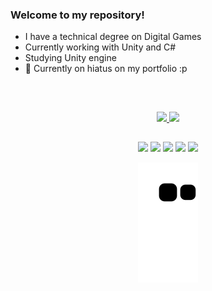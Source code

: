 ### Welcome to my repository!

- I have a technical degree on Digital Games
- Currently working with Unity and C#
- Studying Unity engine
- 🌱 Currently on hiatus on my portfolio :p

&nbsp;

##

<div align="center">
  <a href="https://github.com/aplutypus">
  <img height="180em" src="https://github-readme-stats.vercel.app/api?username=aplutypus&show_icons=true&theme=radical&include_all_commits=false&count_private=true"/>
  <img height="180em" src="https://github-readme-stats.vercel.app/api/top-langs/?username=aplutypus&layout=compact&langs_count=10&theme=radical"/>
</div>

##

<div align="center">
  <a href="Badge-Csharp" target="_blank"><img src="https://img.shields.io/badge/C%23-239120?style=for-the-badge&logo=c-sharp&logoColor=white"_blank"></a>
  <a href="Badge-Unity" target="_blank"><img src="https://img.shields.io/badge/Unity-100000?style=for-the-badge&logo=unity&logoColor=white" target="_blank"></a>
  <a href="Badge-Blender" target="_blank"><img src="https://img.shields.io/badge/blender-%23F5792A.svg?style=for-the-badge&logo=blender&logoColor=white" target="_blank"></a>
  <a href="mailto:laurameirar@gmail.com"><img src="https://img.shields.io/badge/-Gmail-%23333?style=for-the-badge&logo=gmail&logoColor=red" target="_blank"></a>
  <a href="https://www.linkedin.com/in/loudastudio/" target="_blank"><img src="https://img.shields.io/badge/-LinkedIn-%230077B5?style=for-the-badge&logo=linkedin&logoColor=white" target="_blank"></a>

  ![Snake animation](https://github.com/aplutypus/aplutypus/blob/output/github-contribution-grid-snake.svg)
  
</div> 
